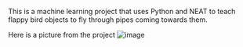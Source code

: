 This is a machine learning project that uses Python and NEAT to teach flappy bird objects to fly through pipes coming towards them.

Here is a picture from the project
![image](https://github.com/naapeli/Aatu-Selkee-coding-projects/assets/130310206/0fd994fa-a878-401c-8130-aee5dc0d8373)
